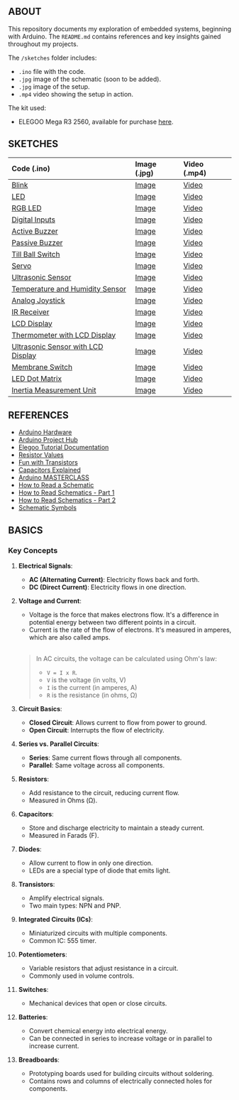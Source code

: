 ## ABOUT

This repository documents my exploration of embedded systems, beginning with Arduino. The `README.md` contains references and key insights gained throughout my projects.

The `/sketches` folder includes:
  - `.ino` file with the code.
  - `.jpg` image of the schematic (soon to be added).
  - `.jpg` image of the setup.
  - `.mp4` video showing the setup in action.

The kit used:
  - ELEGOO Mega R3 2560, available for purchase [here](https://www.amazon.es/dp/B01MQPT9OD).

## SKETCHES

| Code (.ino) | Image (.jpg) | Video (.mp4) |
| :---------- | :----------- | :----------- |
| [Blink](https://github.com/jotavare/arduino/blob/main/sketches/blink/blink.ino) | [Image](https://github.com/jotavare/arduino/blob/main/sketches/blink/blink.jpg) | [Video](https://github.com/jotavare/arduino/blob/main/sketches/blink/blink.mp4) |
| [LED](https://github.com/jotavare/arduino/blob/main/sketches/led/led.ino) | [Image](https://github.com/jotavare/arduino/blob/main/sketches/led/led.jpg) | [Video](https://github.com/jotavare/arduino/blob/main/sketches/led/led.mp4) |
| [RGB LED](https://github.com/jotavare/arduino/blob/main/sketches/rgb_led/rgb_led.ino) | [Image](https://github.com/jotavare/arduino/blob/main/sketches/rgb_led/rgb_led.jpg) | [Video](https://github.com/jotavare/arduino/blob/main/sketches/rgb_led/rgb_led.mp4) |
| [Digital Inputs](https://github.com/jotavare/arduino/blob/main/sketches/digital_inputs/digital_inputs.ino) | [Image](https://github.com/jotavare/arduino/blob/main/sketches/digital_inputs/digital_inputs.jpg) | [Video](https://github.com/jotavare/arduino/blob/main/sketches/digital_inputs/digital_inputs.mp4) |
| [Active Buzzer](https://github.com/jotavare/arduino/blob/main/sketches/active_buzzer/active_buzzer.ino) | [Image](https://github.com/jotavare/arduino/blob/main/sketches/active_buzzer/active_buzzer.jpg) | [Video](https://github.com/jotavare/arduino/blob/main/sketches/active_buzzer/active_buzzer.mp4) |
| [Passive Buzzer](https://github.com/jotavare/arduino/blob/main/sketches/passive_buzzer/passive_buzzer.ino) | [Image](https://github.com/jotavare/arduino/blob/main/sketches/passive_buzzer/passive_buzzer.jpg) | [Video](https://github.com/jotavare/arduino/blob/main/sketches/passive_buzzer/passive_buzzer.mp4) |
| [Till Ball Switch](https://github.com/jotavare/arduino/blob/main/sketches/till_ball_switch/till_ball_switch.ino) | [Image](https://github.com/jotavare/arduino/blob/main/sketches/till_ball_switch/till_ball_switch.jpg) | [Video](https://github.com/jotavare/arduino/blob/main/sketches/till_ball_switch/till_ball_switch.mp4) |
| [Servo](https://github.com/jotavare/arduino/blob/main/sketches/servo/servo.ino) | [Image](https://github.com/jotavare/arduino/blob/main/sketches/servo/servo.jpg) | [Video](https://github.com/jotavare/arduino/blob/main/sketches/servo/servo.mp4) |
| [Ultrasonic Sensor](https://github.com/jotavare/arduino/blob/main/sketches/ultrasonic_sensor/ultrasonic_sensor.ino) | [Image](https://github.com/jotavare/arduino/blob/main/sketches/ultrasonic_sensor/ultrasonic_sensor.jpg) | [Video](https://github.com/jotavare/arduino/blob/main/sketches/ultrasonic_sensor/ultrasonic_sensor.mp4) |
| [Temperature and Humidity Sensor](https://github.com/jotavare/arduino/blob/main/sketches/temperature_humidity_sensor/temperature_humidity_sensor.ino) | [Image](https://github.com/jotavare/arduino/blob/main/sketches/temperature_humidity_sensor/temperature_humidity_sensor.jpg) | [Video](https://github.com/jotavare/arduino/blob/main/sketches/temperature_humidity_sensor/temperature_humidity_sensor.mp4) |
| [Analog Joystick](https://github.com/jotavare/arduino/blob/main/sketches/analog_joystick/analog_joystick.ino) | [Image](https://github.com/jotavare/arduino/blob/main/sketches/analog_joystick/analog_joystick.jpg) | [Video](https://github.com/jotavare/arduino/blob/main/sketches/analog_joystick/analog_joystick.mp4) |
| [IR Receiver](https://github.com/jotavare/arduino/blob/main/sketches/ir_receiver/ir_receiver.ino) | [Image](https://github.com/jotavare/arduino/blob/main/sketches/ir_receiver/ir_receiver.jpg) | [Video](https://github.com/jotavare/arduino/blob/main/sketches/ir_receiver/ir_receiver.mp4) |
| [LCD Display](https://github.com/jotavare/arduino/blob/main/sketches/lcd_display/lcd_display.ino) | [Image](https://github.com/jotavare/arduino/blob/main/sketches/lcd_display/lcd_display.jpg) | [Video](https://github.com/jotavare/arduino/blob/main/sketches/lcd_display/lcd_display.mp4) |
| [Thermometer with LCD Display](https://github.com/jotavare/arduino/blob/main/sketches/thermometer_lcd_display/thermometer_lcd_display.ino) | [Image](https://github.com/jotavare/arduino/blob/main/sketches/thermometer_lcd_display/thermometer_lcd_display.jpg) | [Video](https://github.com/jotavare/arduino/blob/main/sketches/thermometer_lcd_display/thermometer_lcd_display.mp4) |
| [Ultrasonic Sensor with LCD Display](https://github.com/jotavare/arduino/blob/main/sketches/ultrasonic_sensor_lcd_display/ultrasonic_sensor_lcd_display.ino) | [Image](https://github.com/jotavare/arduino/blob/main/sketches/ultrasonic_sensor_lcd_display/ultrasonic_sensor_lcd_display.jpg) | [Video](https://github.com/jotavare/arduino/blob/main/sketches/ultrasonic_sensor_lcd_display/ultrasonic_sensor_lcd_display.mp4) |
| [Membrane Switch](https://github.com/jotavare/arduino/blob/main/sketches/membrane_switch/membrane_switch.ino) | [Image](https://github.com/jotavare/arduino/blob/main/sketches/membrane_switch/membrane_switch.jpg) | [Video](https://github.com/jotavare/arduino/blob/main/sketches/membrane_switch/membrane_switch.mp4) |
| [LED Dot Matrix](https://github.com/jotavare/arduino/blob/main/sketches/led_dot_matrix/led_dot_matrix.ino) | [Image](https://github.com/jotavare/arduino/blob/main/sketches/led_dot_matrix/led_dot_matrix.jpg) | [Video](https://github.com/jotavare/arduino/blob/main/sketches/led_dot_matrix/led_dot_matrix.mp4) |
| [Inertia Measurement Unit](https://github.com/jotavare/arduino/blob/main/sketches/inertia_measurement_sensor/inertia_measurement_sensor.ino) | [Image](https://github.com/jotavare/arduino/blob/main/sketches/inertia_measurement_sensor/inertia_measurement_sensor.jpg) | [Video](https://github.com/jotavare/arduino/blob/main/sketches/inertia_measurement_sensor/inertia_measurement_sensor.mp4) |

## REFERENCES

- [Arduino Hardware](https://www.arduino.cc/en/Main/Products)
- [Arduino Project Hub](https://projecthub.arduino.cc)
- [Elegoo Tutorial Documentation](https://www.elegoo.com/pages/download)
- [Resistor Values](https://www.wellpcb.com/wp-content/uploads/2021/07/3-7.jpg)
- [Fun with Transistors](https://youtu.be/5vRAACeebjI?si=wI3KawgyUAZHIRBX)
- [Capacitors Explained](https://youtu.be/X4EUwTwZ110?si=RXoiA3ccF3Y3uuVp)
- [Arduino MASTERCLASS](https://youtu.be/BLrHTHUjPuw?si=VHcc6iPXdS2iM1xB)
- [How to Read a Schematic](https://youtu.be/_HZ-EQ8Hc8E?si=vpJTUPBT0pUJ5Q9J)
- [How to Read Schematics - Part 1](https://youtu.be/4B6feSKfLxo?si=zs6Z2ZmyRPAylcnB)
- [How to Read Schematics - Part 2](https://www.youtube.com/watch?v=UT7B3o9fxcE)
- [Schematic Symbols](https://www.electronics-tutorials.ws/resources/basic-schematic-symbols.html)

## BASICS

### Key Concepts

1. **Electrical Signals**:
    - **AC (Alternating Current)**: Electricity flows back and forth.
    - **DC (Direct Current)**: Electricity flows in one direction.

1. **Voltage and Current**:
    - Voltage is the force that makes electrons flow. It's a difference in potential energy between two different points in a circuit.
    - Current is the rate of the flow of electrons. It's measured in amperes, which are also called amps.

    <br>

    > In AC circuits, the voltage can be calculated using Ohm's law:
    > - `V = I x R`.
    > - `V` is the voltage (in volts, V)
    > - `I` is the current (in amperes, A)
    > - `R` is the resistance (in ohms, Ω)

2. **Circuit Basics**:
    - **Closed Circuit**: Allows current to flow from power to ground.
    - **Open Circuit**: Interrupts the flow of electricity.

3. **Series vs. Parallel Circuits**:
    - **Series**: Same current flows through all components.
    - **Parallel**: Same voltage across all components.

4. **Resistors**:
    - Add resistance to the circuit, reducing current flow.
    - Measured in Ohms (Ω).

5. **Capacitors**:
    - Store and discharge electricity to maintain a steady current.
    - Measured in Farads (F).

6. **Diodes**:
    - Allow current to flow in only one direction.
    - LEDs are a special type of diode that emits light.

7. **Transistors**:
    - Amplify electrical signals.
    - Two main types: NPN and PNP.

8. **Integrated Circuits (ICs)**:
    - Miniaturized circuits with multiple components.
    - Common IC: 555 timer.

9. **Potentiometers**:
    - Variable resistors that adjust resistance in a circuit.
    - Commonly used in volume controls.

10. **Switches**:
    - Mechanical devices that open or close circuits.

11. **Batteries**:
    - Convert chemical energy into electrical energy.
    - Can be connected in series to increase voltage or in parallel to increase current.

12. **Breadboards**:
    - Prototyping boards used for building circuits without soldering.
    - Contains rows and columns of electrically connected holes for components.
